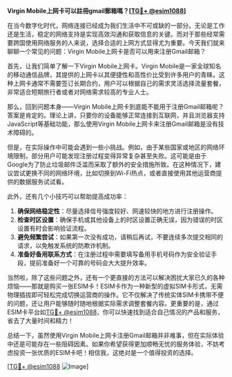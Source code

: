 **Virgin Mobile上网卡可以註冊gmail郵箱嗎？[[TG💪+ @esim1088](https://t.me/s/esim1088)]**

在当今数字化时代，网络连接已经成为我们生活中不可或缺的一部分。无论是工作还是生活，稳定的网络支持是实现高效沟通和获取信息的关键。而对于那些经常需要跨国使用网络服务的人来说，选择合适的上网方式显得尤为重要。今天我们就来聊聊一个常见的问题：Virgin Mobile上网卡是否可以用来注册Gmail邮箱？

首先，让我们简单了解一下Virgin Mobile上网卡。Virgin Mobile是一家全球知名的移动通信品牌，其提供的上网卡以其便捷性和高性价比受到许多用户的青睐。这种上网卡通常不需要签订长期合约，用户可以根据自己的需求灵活选择流量套餐，非常适合短期旅行者或者对网络需求较高的专业人士。

那么，回到问题本身——Virgin Mobile上网卡到底能不能用于注册Gmail邮箱呢？答案是肯定的。理论上讲，只要你的设备能够正常连接到互联网，并且浏览器支持JavaScript等基础功能，那么使用Virgin Mobile上网卡来注册Gmail邮箱是没有技术障碍的。

但是，在实际操作中可能会遇到一些小挑战。例如，由于某些国家或地区的网络环境限制，部分用户可能发现注册过程变得异常复杂甚至失败。这可能是由于Google为了防止垃圾邮件泛滥而采取了额外的安全措施所致。在这种情况下，建议尝试更换不同的网络环境，比如切换到Wi-Fi热点，或者直接使用其他运营商提供的数据服务试试看。

此外，还有几个小技巧可以帮助提高成功率：

1. **确保网络稳定性**：尽量选择信号强度较好、网速较快的地方进行注册操作。
2. **检查时区设置**：确保手机或其他设备上的时区设置正确无误，因为错误的时区设置有时会影响验证流程。
3. **避免频繁尝试**：如果第一次没有成功，请稍后再试，不要连续多次提交相同的请求，以免触发系统的防欺诈机制。
4. **准备好备用联系方式**：在注册过程中需要填写备用手机号码作为安全验证手段，提前准备好一个可靠的号码会大大提升效率。

当然啦，除了这些问题之外，还有一个更直接的方法可以解决困扰大家已久的各种烦恼——那就是购买一张ESIM卡！ESIM卡作为一种新型的虚拟SIM卡形式，无需物理插拔即可轻松完成切换运营商的操作。它不仅解决了传统实体SIM卡携带不便的问题，还让用户能够随时随地根据实际需求调整套餐内容。更重要的是，通过ESIM卡平台如[TG💪+ @esim1088](https://t.me/s/esim1088)，你可以快速找到适合自己情况的产品和服务，省去了大量时间和精力！

总结一下，虽然使用Virgin Mobile上网卡注册Gmail邮箱并非难事，但在实际体验中还是可能存在一些阻碍因素。如果你希望获得更加顺畅无忧的服务体验，不妨考虑投资一张优质的ESIM卡吧！相信我，这绝对是一个值得投资的选择。

[[TG💪+ @esim1088](https://t.me/s/esim1088) ![Image](https://i.postimg.cc/4NQfJmqS/Snipaste-2025-05-13-00-14-12.png)]
